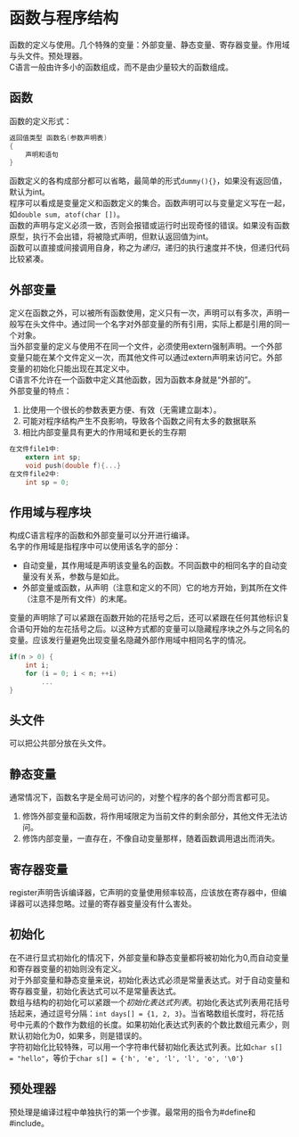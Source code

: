# 函数与程序结构
函数的定义与使用。几个特殊的变量：外部变量、静态变量、寄存器变量。作用域与头文件。预处理器。  
C语言一般由许多小的函数组成，而不是由少量较大的函数组成。  

## 函数
函数的定义形式：
```C
返回值类型 函数名(参数声明表)
{
    声明和语句
}
```
函数定义的各构成部分都可以省略，最简单的形式`dummy(){}`，如果没有返回值，默认为int。  
程序可以看成是变量定义和函数定义的集合。函数声明可以与变量定义写在一起，如`double sum, atof(char [])`。  
函数的声明与定义必须一致，否则会报错或运行时出现奇怪的错误。如果没有函数原型，执行不会出错，将被隐式声明，但默认返回值为int。  
函数可以直接或间接调用自身，称之为*递归*，递归的执行速度并不快，但递归代码比较紧凑。  

## 外部变量
定义在函数之外，可以被所有函数使用，定义只有一次，声明可以有多次，声明一般写在头文件中。通过同一个名字对外部变量的所有引用，实际上都是引用的同一个对象。  
当外部变量的定义与使用不在同一个文件，必须使用extern强制声明。一个外部变量只能在某个文件定义一次，而其他文件可以通过extern声明来访问它。外部变量的初始化只能出现在其定义中。  
C语言不允许在一个函数中定义其他函数，因为函数本身就是“外部的”。  
外部变量的特点：
1. 比使用一个很长的参数表更方便、有效（无需建立副本）。
2. 可能对程序结构产生不良影响，导致各个函数之间有太多的数据联系
3. 相比内部变量具有更大的作用域和更长的生存期

```C
在文件file1中:
    extern int sp;
    void push(double f){...}
在文件file2中:
    int sp = 0;
```

## 作用域与程序块
构成C语言程序的函数和外部变量可以分开进行编译。  
名字的作用域是指程序中可以使用该名字的部分：  
- 自动变量，其作用域是声明该变量名的函数。不同函数中的相同名字的自动变量没有关系，参数与是如此。
- 外部变量或函数，从声明（注意和定义的不同）它的地方开始，到其所在文件（注意不是所有文件）的末尾。

变量的声明除了可以紧跟在函数开始的花括号之后，还可以紧跟在任何其他标识复合语句开始的左花括号之后。以这种方式都的变量可以隐藏程序块之外与之同名的变量。应该发行量避免出现变量名隐藏外部作用域中相同名字的情况。
```C
if(n > 0) {
    int i;
    for (i = 0; i < n; ++i)
        ...
}
```

## 头文件
可以把公共部分放在头文件。  

## 静态变量
通常情况下，函数名字是全局可访问的，对整个程序的各个部分而言都可见。  
1. 修饰外部变量和函数，将作用域限定为当前文件的剩余部分，其他文件无法访问。  
2. 修饰内部变量，一直存在，不像自动变量那样，随着函数调用退出而消失。

## 寄存器变量
register声明告诉编译器，它声明的变量使用频率较高，应该放在寄存器中，但编译器可以选择忽略。过量的寄存器变量没有什么害处。  

## 初始化
在不进行显式初始化的情况下，外部变量和静态变量都将被初始化为0,而自动变量和寄存器变量的初始则没有定义。  
对于外部变量和静态变量来说，初始化表达式必须是常量表达式。对于自动变量和寄存器变量，初始化表达式可以不是常量表达式。  
数组与结构的初始化可以紧跟一个*初始化表达式列表*。初始化表达式列表用花括号括起来，通过逗号分隔：`int days[] = {1, 2, 3}`。当省略数组长度时，将花括号中元素的个数作为数组的长度。如果初始化表达式列表的个数比数组元素少，则默认初始化为0，如果多，则是错误的。  
字符初始化比较特殊，可以用一个字符串代替初始化表达式列表。比如`char s[] = "hello"`，等价于`char s[] = {'h', 'e', 'l', 'l', 'o', '\0'}`

## 预处理器
预处理是编译过程中单独执行的第一个步骤。最常用的指令为#define和#include。
